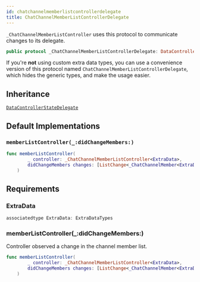 ```yaml
---
id: chatchannelmemberlistcontrollerdelegate 
title: ChatChannelMemberListControllerDelegate
--- 
```


`_ChatChannelMemberListController` uses this protocol to communicate changes to its delegate.

``` swift
public protocol _ChatChannelMemberListControllerDelegate: DataControllerStateDelegate 
```

If you're **not** using custom extra data types, you can use a convenience version of this protocol
named `ChatChannelMemberListControllerDelegate`, which hides the generic types, and make the usage easier.

## Inheritance

[`DataControllerStateDelegate`](../DataControllerStateDelegate)

## Default Implementations

### `memberListController(_:didChangeMembers:)`

``` swift
func memberListController(
        _ controller: _ChatChannelMemberListController<ExtraData>,
        didChangeMembers changes: [ListChange<_ChatChannelMember<ExtraData.User>>]
    ) 
```

## Requirements

### ExtraData

``` swift
associatedtype ExtraData: ExtraDataTypes
```

### memberListController(\_:​didChangeMembers:​)

Controller observed a change in the channel member list.

``` swift
func memberListController(
        _ controller: _ChatChannelMemberListController<ExtraData>,
        didChangeMembers changes: [ListChange<_ChatChannelMember<ExtraData.User>>]
    )
```
